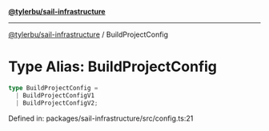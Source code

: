 [**@tylerbu/sail-infrastructure**](../README.md)

***

[@tylerbu/sail-infrastructure](../README.md) / BuildProjectConfig

# Type Alias: BuildProjectConfig

```ts
type BuildProjectConfig = 
  | BuildProjectConfigV1
  | BuildProjectConfigV2;
```

Defined in: packages/sail-infrastructure/src/config.ts:21
